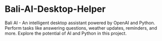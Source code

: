 # Bali-AI-Desktop-Helper
Bali AI - An intelligent desktop assistant powered by OpenAI and Python. Perform tasks like answering questions, weather updates, reminders, and more. Explore the potential of AI and Python in this project.
